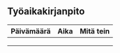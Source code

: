 ## Työaikakirjanpito

| Päivämäärä | Aika | Mitä tein |
|------------|------|-----------|
|            |      |           |
|            |      |           |
|            |      |           |